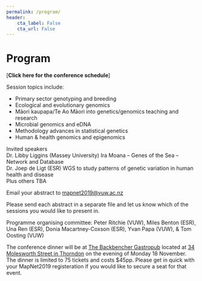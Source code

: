 ```yaml
---
permalink: /program/
header:
    cta_label: False
    cta_url: False
---
```


<span></span>

# Program

[**Click here for the conference schedule**]<!--(/assets/schedule.pdf).-->

Session topics include:
- Primary sector genotyping and breeding
- Ecological and evolutionary genomics
- Māori kaupapa/Te Ao Māori into genetics/genomics teaching and research
- Microbial genomics and eDNA
- Methodology advances in statistical genetics
- Human & health genomics and epigenomics

Invited speakers<br/>
Dr. Libby Liggins (Massey University) Ira Moana – Genes of the Sea – Network and Database <br/>
Dr. Joep de Ligt (ESR) WGS to study patterns of genetic variation in human health and disease <br/>
Plus others TBA<br/>

Email your abstract to <mapnet2019@vuw.ac.nz>

Please send each abstract in a separate file and let us know which of the sessions you would like to present in.

Programme organising committee:
 Peter Ritchie (VUW), Miles Benton (ESR), Una Ren (ESR), Donia Macartney-Coxson (ESR),
 Yvan Papa (VUW), &
 Tom Oosting (VUW)

The conference dinner will be at [The Backbencher Gastropub](http://www.backbencher.co.nz/) located at [34 Molesworth Street in Thorndon](https://goo.gl/maps/remHhKdHvp9sqDaDA) on the evening of Monday 18 November. The dinner is limited to 75 tickets and costs $45pp. Please get in quick with your MapNet2019 registeration if you would like to secure a seat for that event.


